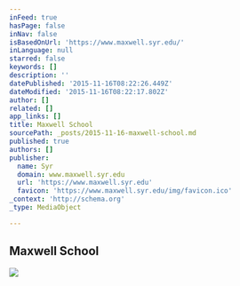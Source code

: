 ```yaml
---
inFeed: true
hasPage: false
inNav: false
isBasedOnUrl: 'https://www.maxwell.syr.edu/'
inLanguage: null
starred: false
keywords: []
description: ''
datePublished: '2015-11-16T08:22:26.449Z'
dateModified: '2015-11-16T08:22:17.802Z'
author: []
related: []
app_links: []
title: Maxwell School
sourcePath: _posts/2015-11-16-maxwell-school.md
published: true
authors: []
publisher:
  name: Syr
  domain: www.maxwell.syr.edu
  url: 'https://www.maxwell.syr.edu'
  favicon: 'https://www.maxwell.syr.edu/img/favicon.ico'
_context: 'http://schema.org'
_type: MediaObject

---
```

<article style=""><h1>Maxwell School</h1><img src="https://www.maxwell.syr.edu/uploadedImages/sharelogo.gif" /></article>